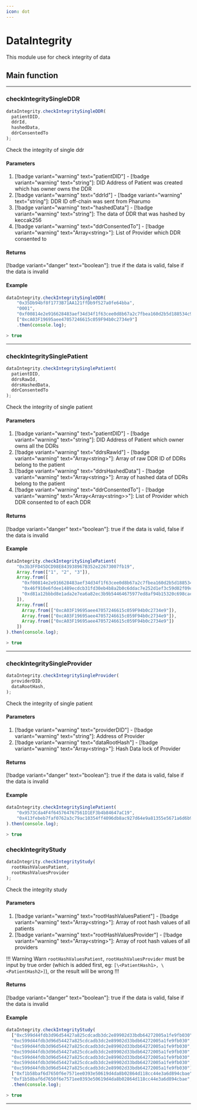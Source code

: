 ```yaml
---
icon: dot
---
```


# DataIntegrity

This module use for check integrity of data

## Main function

---

### checkIntegritySingleDDR

```ts
dataIntegrity.checkIntegritySingleDDR(
  patientDID,
  ddrId,
  hashedData,
  ddrConsentedTo
);
```

Check the integrity of single ddr

#### Parameters

1. [!badge variant="warning" text="patientDID"] - [!badge variant="warning" text="string"]: DID Address of Patient was created which has owner owns the DDR
2. [!badge variant="warning" text="ddrId"] - [!badge variant="warning" text="string"]: DDR ID off-chain was sent from Pharumo
3. [!badge variant="warning" text="hashedData"] - [!badge variant="warning" text="string"]: The data of DDR that was hashed by keccak256
4. [!badge variant="warning" text="ddrConsentedTo"] - [!badge variant="warning" text="Array\<string>"]: List of Provider which DDR consented to

#### Returns

[!badge variant="danger" text="boolean"]: true if the data is valid, false if the data is invalid

#### Example

```ts
dataIntegrity.checkIntegritySingleDDR(
    "0x35Db94bf8f1773B71AA121ffDb9f527a0fe64bba",
    "0001",
    "0xf00814e2e916628483aef34d34f1f63cee0d8b67a2c7fbea160d2b5d188534c9"),
    ["0xcA03F19695aee47057246615c059F94b0c2734e9"]
    .then(console.log);

> true
```

---

### checkIntegritySinglePatient

```ts
dataIntegrity.checkIntegritySinglePatient(
  patientDID,
  ddrsRawId,
  ddrsHashedData,
  ddrConsentedTo
);
```

Check the integrity of single patient

#### Parameters

1. [!badge variant="warning" text="patientDID"] - [!badge variant="warning" text="string"]: DID Address of Patient which owner owns all the DDRs
2. [!badge variant="warning" text="ddrsRawId"] - [!badge variant="warning" text="Array\<string>"]: Array of raw DDR ID of DDRs belong to the patient
3. [!badge variant="warning" text="ddrsHashedData"] - [!badge variant="warning" text="Array\<string>"]: Array of hashed data of DDRs belong to the patient
4. [!badge variant="warning" text="ddrConsentedTo"] - [!badge variant="warning" text="Array\<Array\<string>>"]: List of Provider which DDR consented to of each DDR

#### Returns

[!badge variant="danger" text="boolean"]: true if the data is valid, false if the data is invalid

#### Example

```ts
dataIntegrity.checkIntegritySinglePatient(
    "0x3b3FFD45DCD98E843938967B352e22673007fb19",
    Array.from(["1", "2", "3"]),
    Array.from([
      "0xf00814e2e916628483aef34d34f1f63cee0d8b67a2c7fbea160d2b5d188534c9",
      "0x46f910e6fdee1489ecdcb31fd30eb4b8a2b0c6ddac7e252d1ef3c59d02f09c5e",
      "0xd81a12bbbd8e1ada2e7ea6a82ec3b9b54464675977ed8af94b15320c698cac6d",
    ]),
    Array.from([
      Array.from(["0xcA03F19695aee47057246615c059F94b0c2734e9"]),
      Array.from(["0xcA03F19695aee47057246615c059F94b0c2734e9"]),
      Array.from(["0xcA03F19695aee47057246615c059F94b0c2734e9"])
    ])
).then(console.log);

> true
```
---

### checkIntegritySingleProvider

```ts
dataIntegrity.checkIntegritySingleProvider(
  providerDID,
  dataRootHash,
);
```

Check the integrity of single patient

#### Parameters

1. [!badge variant="warning" text="providerDID"] - [!badge variant="warning" text="string"]: Address of Provider
2. [!badge variant="warning" text="dataRootHash"] - [!badge variant="warning" text="Array\<string>"]: Hash Data lock of Provider

#### Returns

[!badge variant="danger" text="boolean"]: true if the data is valid, false if the data is invalid

#### Example

```ts
dataIntegrity.checkIntegritySinglePatient(
    "0x9573Cda4F4f645764767561D1EF3b4b84647aC19",
    "0x413febeb7faf0762a3c79ac10354ff4096db8ac927d64e9a81355e5671a6d6b9")
).then(console.log);

> true
```

### checkIntegrityStudy

```ts
dataIntegrity.checkIntegrityStudy(
  rootHashValuesPatient,
  rootHashValuesProvider
);
```

Check the integrity study

#### Parameters

1. [!badge variant="warning" text="rootHashValuesPatient"] - [!badge variant="warning" text="Array\<string>"]: Array of root hash values of all patients
2. [!badge variant="warning" text="rootHashValuesProvider"] - [!badge variant="warning" text="Array\<string>"]: Array of root hash values of all providers

!!! Warning Warn
`rootHashValuesPatient`, `rootHashValuesProvider` must be input by true order (which is added first, eg: `[\<PatientHash1>, \<PatientHash2>]`), or the result will be wrong
!!!

#### Returns

[!badge variant="danger" text="boolean"]: true if the data is valid, false if the data is invalid

#### Example

```ts
dataIntegrity.checkIntegrityStudy(
  ["0xc599d44fdb3d96d54427a825cdcadb3dc2e89902d33bdb64272005a1fe9fb030",  // This is just example, data can be alike
  "0xc599d44fdb3d96d54427a825cdcadb3dc2e89902d33bdb64272005a1fe9fb030",
  "0xc599d44fdb3d96d54427a825cdcadb3dc2e89902d33bdb64272005a1fe9fb030",
  "0xc599d44fdb3d96d54427a825cdcadb3dc2e89902d33bdb64272005a1fe9fb030",
  "0xc599d44fdb3d96d54427a825cdcadb3dc2e89902d33bdb64272005a1fe9fb030",
  "0xc599d44fdb3d96d54427a825cdcadb3dc2e89902d33bdb64272005a1fe9fb030",
  "0xc599d44fdb3d96d54427a825cdcadb3dc2e89902d33bdb64272005a1fe9fb030"]
  ["0xf1b58baf6d7650f6e7571ee0393e50619d4da8b02864d118cc44e3a6d894cbae",
  "0xf1b58baf6d7650f6e7571ee0393e50619d4da8b02864d118cc44e3a6d894cbae",])
  .then(console.log);

> true
```

---
